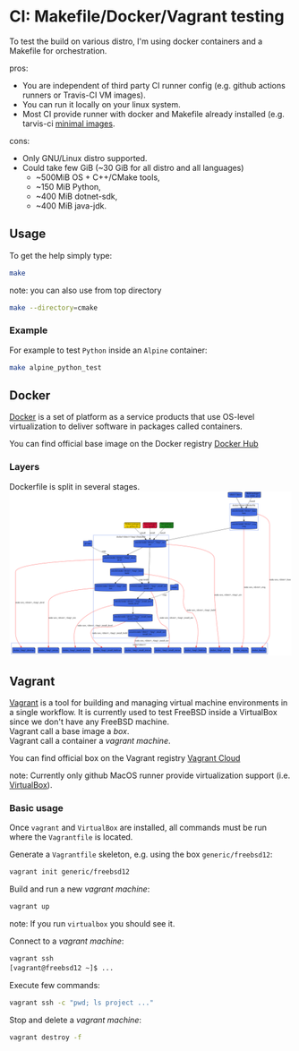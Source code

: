 # CI: Makefile/Docker/Vagrant testing

To test the build on various distro, I'm using docker containers and a Makefile
for orchestration.

pros:

*   You are independent of third party CI runner config (e.g. github actions
    runners or Travis-CI VM images).
*   You can run it locally on your linux system.
*   Most CI provide runner with docker and Makefile already installed (e.g.
    tarvis-ci
    [minimal images](https://docs.travis-ci.com/user/languages/minimal-and-generic/).

cons:

* Only GNU/Linux distro supported.
* Could take few GiB (~30 GiB for all distro and all languages)
  * ~500MiB OS + C++/CMake tools,
  * ~150 MiB Python,
  * ~400 MiB dotnet-sdk,
  * ~400 MiB java-jdk.

## Usage

To get the help simply type:

```sh
make
```

note: you can also use from top directory

```sh
make --directory=cmake
```

### Example

For example to test `Python` inside an `Alpine` container:

```sh
make alpine_python_test
```

## Docker

[Docker](https://www.docker.com/resources/what-container) is a set of platform
as a service products that use OS-level virtualization to deliver software in
packages called containers.

You can find official base image on the Docker registry [Docker Hub](https://hub.docker.com/search?type=image)

### Layers

Dockerfile is split in several stages.
![docker](docker.svg)

## Vagrant

[Vagrant](https://www.vagrantup.com/intro) is a tool for building and managing
virtual machine environments in a single workflow. It is currently used to test
FreeBSD inside a VirtualBox since we don't have any FreeBSD machine. \
Vagrant call a base image a *box*. \
Vagrant call a container a *vagrant machine*.

You can find official box on the Vagrant registry [Vagrant Cloud](https://app.vagrantup.com/boxes/search)

note: Currently only github MacOS runner provide virtualization support (i.e. [VirtualBox](https://www.virtualbox.org/)).

### Basic usage

Once `vagrant` and `VirtualBox` are installed, all commands must be run where
the `Vagrantfile` is located.

Generate a `Vagrantfile` skeleton, e.g. using the box `generic/freebsd12`:

```sh
vagrant init generic/freebsd12
```

Build and run a new *vagrant machine*:

```sh
vagrant up
```
note: If you run `virtualbox` you should see it.

Connect to a *vagrant machine*:

```sh
vagrant ssh
[vagrant@freebsd12 ~]$ ...
```

Execute few commands:

```sh
vagrant ssh -c "pwd; ls project ..."
```

Stop and delete a *vagrant machine*:

```sh
vagrant destroy -f
```
